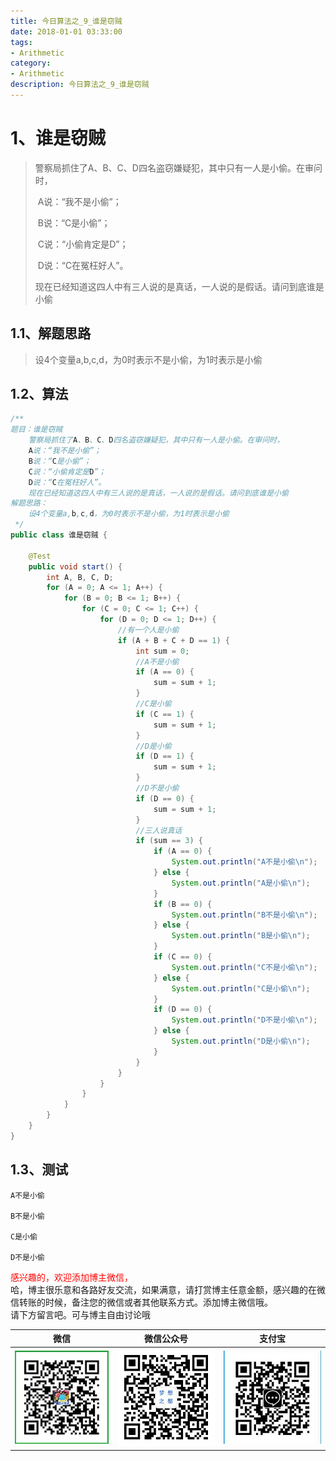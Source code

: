 ```yaml
---
title: 今日算法之_9_谁是窃贼
date: 2018-01-01 03:33:00
tags: 
- Arithmetic
category: 
- Arithmetic
description: 今日算法之_9_谁是窃贼
---
```




# 1、谁是窃贼  

> 警察局抓住了A、B、C、D四名盗窃嫌疑犯，其中只有一人是小偷。在审问时，   
>
> ​    A说：“我不是小偷”；   
>
> ​    B说：“C是小偷”；   
>
> ​    C说：“小偷肯定是D”；   
>
> ​    D说：“C在冤枉好人”。   
>
> ​    现在已经知道这四人中有三人说的是真话，一人说的是假话。请问到底谁是小偷



## 1.1、解题思路 

>   设4个变量a,b,c,d，为0时表示不是小偷，为1时表示是小偷



## 1.2、算法

```java
/**
题目：谁是窃贼
    警察局抓住了A、B、C、D四名盗窃嫌疑犯，其中只有一人是小偷。在审问时，
    A说：“我不是小偷”；
    B说：“C是小偷”；
    C说：“小偷肯定是D”；
    D说：“C在冤枉好人”。
    现在已经知道这四人中有三人说的是真话，一人说的是假话。请问到底谁是小偷
解题思路：
    设4个变量a,b,c,d，为0时表示不是小偷，为1时表示是小偷
 */
public class 谁是窃贼 {

    @Test
    public void start() {
        int A, B, C, D;
        for (A = 0; A <= 1; A++) {
            for (B = 0; B <= 1; B++) {
                for (C = 0; C <= 1; C++) {
                    for (D = 0; D <= 1; D++) {
                        //有一个人是小偷
                        if (A + B + C + D == 1) {
                            int sum = 0;
                            //A不是小偷
                            if (A == 0) {
                                sum = sum + 1;
                            }
                            //C是小偷
                            if (C == 1) {
                                sum = sum + 1;
                            }
                            //D是小偷
                            if (D == 1) {
                                sum = sum + 1;
                            }
                            //D不是小偷
                            if (D == 0) {
                                sum = sum + 1;
                            }
                            //三人说真话
                            if (sum == 3) {
                                if (A == 0) {
                                    System.out.println("A不是小偷\n");
                                } else {
                                    System.out.println("A是小偷\n");
                                }
                                if (B == 0) {
                                    System.out.println("B不是小偷\n");
                                } else {
                                    System.out.println("B是小偷\n");
                                }
                                if (C == 0) {
                                    System.out.println("C不是小偷\n");
                                } else {
                                    System.out.println("C是小偷\n");
                                }
                                if (D == 0) {
                                    System.out.println("D不是小偷\n");
                                } else {
                                    System.out.println("D是小偷\n");
                                }
                            }
                        }
                    }
                }
            }
        }
    }
}

```



## 1.3、测试 

```
A不是小偷

B不是小偷

C是小偷

D不是小偷
```







<font color="red"> 感兴趣的，欢迎添加博主微信， </font><br/>
哈，博主很乐意和各路好友交流，如果满意，请打赏博主任意金额，感兴趣的在微信转账的时候，备注您的微信或者其他联系方式。添加博主微信哦。
<br/>
请下方留言吧。可与博主自由讨论哦

|微信 | 微信公众号|支付宝|
|:-------:|:-------:|:------:|
| ![微信](https://raw.githubusercontent.com/HealerJean/HealerJean.github.io/master/assets/img/tctip/weixin.jpg)|![微信公众号](https://raw.githubusercontent.com/HealerJean/HealerJean.github.io/master/assets/img/my/qrcode_for_gh_a23c07a2da9e_258.jpg)|![支付宝](https://raw.githubusercontent.com/HealerJean/HealerJean.github.io/master/assets/img/tctip/alpay.jpg) |




<!-- Gitalk 评论 start  -->

<link rel="stylesheet" href="https://unpkg.com/gitalk/dist/gitalk.css">
<script src="https://unpkg.com/gitalk@latest/dist/gitalk.min.js"></script> 
<div id="gitalk-container"></div>    
 <script type="text/javascript">
    var gitalk = new Gitalk({
		clientID: `1d164cd85549874d0e3a`,
		clientSecret: `527c3d223d1e6608953e835b547061037d140355`,
		repo: `HealerJean.github.io`,
		owner: 'HealerJean',
		admin: ['HealerJean'],
		id: 'DIXWKoFJ5cr8PdsC',
    });
    gitalk.render('gitalk-container');
</script> 

<!-- Gitalk end -->

